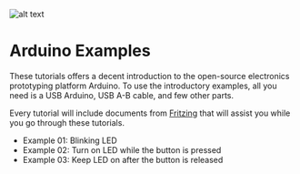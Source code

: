 
![alt text](https://github.com/fusion94/ArduinoExamples/raw/master/oslogos.png "Open Source Logos")

Arduino Examples
===============

These tutorials offers a decent introduction to the open-source electronics prototyping platform Arduino. To use the 
introductory examples, all you need is a USB Arduino, USB A-B cable, and few other parts.

Every tutorial will include documents from [Fritzing](http://www.fritzing.org) that will assist you while you go through
these tutorials.

+ Example 01: Blinking LED
+ Example 02: Turn on LED while the button is pressed
+ Example 03: Keep LED on after the button is released
